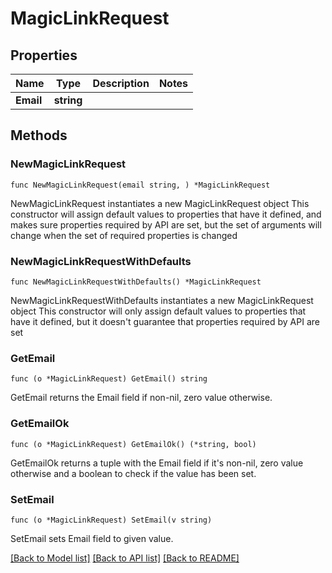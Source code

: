 # MagicLinkRequest

## Properties

Name | Type | Description | Notes
------------ | ------------- | ------------- | -------------
**Email** | **string** |  | 

## Methods

### NewMagicLinkRequest

`func NewMagicLinkRequest(email string, ) *MagicLinkRequest`

NewMagicLinkRequest instantiates a new MagicLinkRequest object
This constructor will assign default values to properties that have it defined,
and makes sure properties required by API are set, but the set of arguments
will change when the set of required properties is changed

### NewMagicLinkRequestWithDefaults

`func NewMagicLinkRequestWithDefaults() *MagicLinkRequest`

NewMagicLinkRequestWithDefaults instantiates a new MagicLinkRequest object
This constructor will only assign default values to properties that have it defined,
but it doesn't guarantee that properties required by API are set

### GetEmail

`func (o *MagicLinkRequest) GetEmail() string`

GetEmail returns the Email field if non-nil, zero value otherwise.

### GetEmailOk

`func (o *MagicLinkRequest) GetEmailOk() (*string, bool)`

GetEmailOk returns a tuple with the Email field if it's non-nil, zero value otherwise
and a boolean to check if the value has been set.

### SetEmail

`func (o *MagicLinkRequest) SetEmail(v string)`

SetEmail sets Email field to given value.



[[Back to Model list]](../README.md#documentation-for-models) [[Back to API list]](../README.md#documentation-for-api-endpoints) [[Back to README]](../README.md)


